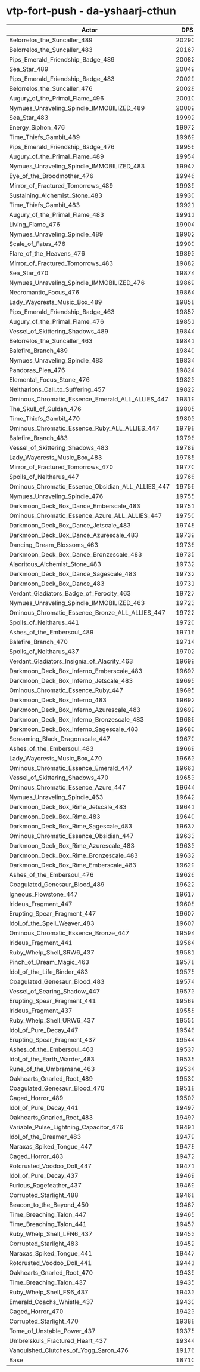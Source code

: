 # vtp-fort-push - da-yshaarj-cthun
| Actor | DPS | Increase |
|---|:---:|:---:|
|Belorrelos_the_Suncaller_489|202908|8.45%|
|Belorrelos_the_Suncaller_483|201670|7.78%|
|Pips_Emerald_Friendship_Badge_489|200820|7.33%|
|Sea_Star_489|200499|7.16%|
|Pips_Emerald_Friendship_Badge_483|200297|7.05%|
|Belorrelos_the_Suncaller_476|200280|7.04%|
|Augury_of_the_Primal_Flame_496|200108|6.95%|
|Nymues_Unraveling_Spindle_IMMOBILIZED_489|200096|6.94%|
|Sea_Star_483|199924|6.85%|
|Energy_Siphon_476|199726|6.75%|
|Time_Thiefs_Gambit_489|199697|6.73%|
|Pips_Emerald_Friendship_Badge_476|199569|6.66%|
|Augury_of_the_Primal_Flame_489|199549|6.65%|
|Nymues_Unraveling_Spindle_IMMOBILIZED_483|199475|6.61%|
|Eye_of_the_Broodmother_476|199466|6.61%|
|Mirror_of_Fractured_Tomorrows_489|199390|6.57%|
|Sustaining_Alchemist_Stone_483|199301|6.52%|
|Time_Thiefs_Gambit_483|199216|6.47%|
|Augury_of_the_Primal_Flame_483|199114|6.42%|
|Living_Flame_476|199044|6.38%|
|Nymues_Unraveling_Spindle_489|199021|6.37%|
|Scale_of_Fates_476|199007|6.36%|
|Flare_of_the_Heavens_476|198937|6.32%|
|Mirror_of_Fractured_Tomorrows_483|198825|6.26%|
|Sea_Star_470|198744|6.22%|
|Nymues_Unraveling_Spindle_IMMOBILIZED_476|198699|6.20%|
|Necromantic_Focus_476|198644|6.17%|
|Lady_Waycrests_Music_Box_489|198588|6.14%|
|Pips_Emerald_Friendship_Badge_463|198575|6.13%|
|Augury_of_the_Primal_Flame_476|198514|6.10%|
|Vessel_of_Skittering_Shadows_489|198441|6.06%|
|Belorrelos_the_Suncaller_463|198417|6.05%|
|Balefire_Branch_489|198409|6.04%|
|Nymues_Unraveling_Spindle_483|198344|6.01%|
|Pandoras_Plea_476|198242|5.95%|
|Elemental_Focus_Stone_476|198234|5.95%|
|Neltharions_Call_to_Suffering_457|198228|5.94%|
|Ominous_Chromatic_Essence_Emerald_ALL_ALLIES_447|198199|5.93%|
|The_Skull_of_Guldan_476|198058|5.85%|
|Time_Thiefs_Gambit_470|198031|5.84%|
|Ominous_Chromatic_Essence_Ruby_ALL_ALLIES_447|197981|5.81%|
|Balefire_Branch_483|197969|5.81%|
|Vessel_of_Skittering_Shadows_483|197898|5.77%|
|Lady_Waycrests_Music_Box_483|197850|5.74%|
|Mirror_of_Fractured_Tomorrows_470|197703|5.66%|
|Spoils_of_Neltharus_447|197664|5.64%|
|Ominous_Chromatic_Essence_Obsidian_ALL_ALLIES_447|197568|5.59%|
|Nymues_Unraveling_Spindle_476|197556|5.59%|
|Darkmoon_Deck_Box_Dance_Emberscale_483|197519|5.57%|
|Ominous_Chromatic_Essence_Azure_ALL_ALLIES_447|197504|5.56%|
|Darkmoon_Deck_Box_Dance_Jetscale_483|197488|5.55%|
|Darkmoon_Deck_Box_Dance_Azurescale_483|197397|5.50%|
|Dancing_Dream_Blossoms_463|197360|5.48%|
|Darkmoon_Deck_Box_Dance_Bronzescale_483|197358|5.48%|
|Alacritous_Alchemist_Stone_483|197320|5.46%|
|Darkmoon_Deck_Box_Dance_Sagescale_483|197320|5.46%|
|Darkmoon_Deck_Box_Dance_483|197311|5.45%|
|Verdant_Gladiators_Badge_of_Ferocity_463|197274|5.43%|
|Nymues_Unraveling_Spindle_IMMOBILIZED_463|197231|5.41%|
|Ominous_Chromatic_Essence_Bronze_ALL_ALLIES_447|197227|5.41%|
|Spoils_of_Neltharus_441|197203|5.40%|
|Ashes_of_the_Embersoul_489|197169|5.38%|
|Balefire_Branch_470|197142|5.36%|
|Spoils_of_Neltharus_437|197026|5.30%|
|Verdant_Gladiators_Insignia_of_Alacrity_463|196992|5.28%|
|Darkmoon_Deck_Box_Inferno_Emberscale_483|196977|5.28%|
|Darkmoon_Deck_Box_Inferno_Jetscale_483|196957|5.27%|
|Ominous_Chromatic_Essence_Ruby_447|196950|5.26%|
|Darkmoon_Deck_Box_Inferno_483|196926|5.25%|
|Darkmoon_Deck_Box_Inferno_Azurescale_483|196921|5.25%|
|Darkmoon_Deck_Box_Inferno_Bronzescale_483|196867|5.22%|
|Darkmoon_Deck_Box_Inferno_Sagescale_483|196802|5.18%|
|Screaming_Black_Dragonscale_447|196701|5.13%|
|Ashes_of_the_Embersoul_483|196691|5.12%|
|Lady_Waycrests_Music_Box_470|196636|5.09%|
|Ominous_Chromatic_Essence_Emerald_447|196619|5.08%|
|Vessel_of_Skittering_Shadows_470|196538|5.04%|
|Ominous_Chromatic_Essence_Azure_447|196449|4.99%|
|Nymues_Unraveling_Spindle_463|196429|4.98%|
|Darkmoon_Deck_Box_Rime_Jetscale_483|196416|4.98%|
|Darkmoon_Deck_Box_Rime_483|196404|4.97%|
|Darkmoon_Deck_Box_Rime_Sagescale_483|196372|4.95%|
|Ominous_Chromatic_Essence_Obsidian_447|196339|4.94%|
|Darkmoon_Deck_Box_Rime_Azurescale_483|196330|4.93%|
|Darkmoon_Deck_Box_Rime_Bronzescale_483|196323|4.93%|
|Darkmoon_Deck_Box_Rime_Emberscale_483|196290|4.91%|
|Ashes_of_the_Embersoul_476|196267|4.90%|
|Coagulated_Genesaur_Blood_489|196222|4.87%|
|Igneous_Flowstone_447|196170|4.84%|
|Irideus_Fragment_447|196085|4.80%|
|Erupting_Spear_Fragment_447|196072|4.79%|
|Idol_of_the_Spell_Weaver_483|196072|4.79%|
|Ominous_Chromatic_Essence_Bronze_447|195948|4.73%|
|Irideus_Fragment_441|195845|4.67%|
|Ruby_Whelp_Shell_SRW6_437|195818|4.66%|
|Pinch_of_Dream_Magic_463|195787|4.64%|
|Idol_of_the_Life_Binder_483|195758|4.62%|
|Coagulated_Genesaur_Blood_483|195747|4.62%|
|Vessel_of_Searing_Shadow_447|195738|4.61%|
|Erupting_Spear_Fragment_441|195692|4.59%|
|Irideus_Fragment_437|195585|4.53%|
|Ruby_Whelp_Shell_URW6_437|195554|4.52%|
|Idol_of_Pure_Decay_447|195464|4.47%|
|Erupting_Spear_Fragment_437|195442|4.46%|
|Ashes_of_the_Embersoul_463|195377|4.42%|
|Idol_of_the_Earth_Warder_483|195353|4.41%|
|Rune_of_the_Umbramane_463|195347|4.40%|
|Oakhearts_Gnarled_Root_489|195303|4.38%|
|Coagulated_Genesaur_Blood_470|195187|4.32%|
|Caged_Horror_489|195071|4.26%|
|Idol_of_Pure_Decay_441|194970|4.20%|
|Oakhearts_Gnarled_Root_483|194970|4.20%|
|Variable_Pulse_Lightning_Capacitor_476|194915|4.17%|
|Idol_of_the_Dreamer_483|194796|4.11%|
|Naraxas_Spiked_Tongue_447|194786|4.10%|
|Caged_Horror_483|194721|4.07%|
|Rotcrusted_Voodoo_Doll_447|194713|4.07%|
|Idol_of_Pure_Decay_437|194699|4.06%|
|Furious_Ragefeather_437|194691|4.05%|
|Corrupted_Starlight_488|194685|4.05%|
|Beacon_to_the_Beyond_450|194672|4.04%|
|Time_Breaching_Talon_447|194651|4.03%|
|Time_Breaching_Talon_441|194574|3.99%|
|Ruby_Whelp_Shell_LFN6_437|194531|3.97%|
|Corrupted_Starlight_483|194524|3.96%|
|Naraxas_Spiked_Tongue_441|194470|3.94%|
|Rotcrusted_Voodoo_Doll_441|194418|3.91%|
|Oakhearts_Gnarled_Root_470|194390|3.89%|
|Time_Breaching_Talon_437|194355|3.87%|
|Ruby_Whelp_Shell_FS6_437|194332|3.86%|
|Emerald_Coachs_Whistle_437|194300|3.85%|
|Caged_Horror_470|194238|3.81%|
|Corrupted_Starlight_470|193888|3.63%|
|Tome_of_Unstable_Power_437|193754|3.55%|
|Umbrelskuls_Fractured_Heart_437|193444|3.39%|
|Vanquished_Clutches_of_Yogg_Saron_476|191765|2.49%|
|Base|187105|0.00%|
